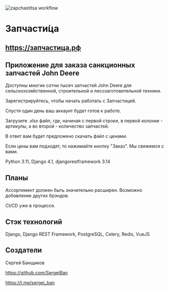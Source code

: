 ![zapchastitsa workflow](https://github.com/sergeiban/tsenhub/actions/workflows/main.yml/badge.svg)

# Запчасти́ца

## https://запчастица.рф

## Приложение для заказа санкционных запчастей John Deere

Доступны многие сотни тысяч запчастей John Deere для сельскохозяйственной, строительной и лесозаготовительной техники.

Зарегистрируйтесь, чтобы начать работать с Запчастицей.

Спустя один день ваш аккаунт будет готов к работе.

Загрузите .xlsx файл, где, начиная с первой строки, в первой колонке - артикулы, а во второй - количество запчастей.

В ответ вам будет предложено скачать файл с ценами.

Если цены вам подходят, то нажимайте кнопку "Заказ". Мы свяжемся с вами.

Python 3.11, Django 4.1, djangorestframework 3.14


## Планы

Ассортимент должен быть значительно расширен. Возможно добавление других брэндов.

CI/CD уже в процессе.

## Стэк технологий

Django, Django REST Framework, PostgreSQL, Celery, Redis, VueJS


## Создатели

Сергей Банщиков

https://github.com/SergeiBan

https://t.me/sergei_ban